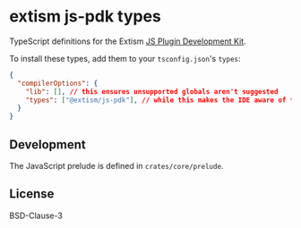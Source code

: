 # extism js-pdk types

TypeScript definitions for the Extism [JS Plugin Development Kit](https://github.com/extism/js-pdk).

To install these types, add them to your `tsconfig.json`'s `types`:

```json
{
  "compilerOptions": {
    "lib": [], // this ensures unsupported globals aren't suggested
    "types": ["@extism/js-pdk"], // while this makes the IDE aware of the ones that are
  }
}
```

## Development

The JavaScript prelude is defined in `crates/core/prelude`.

## License

BSD-Clause-3
